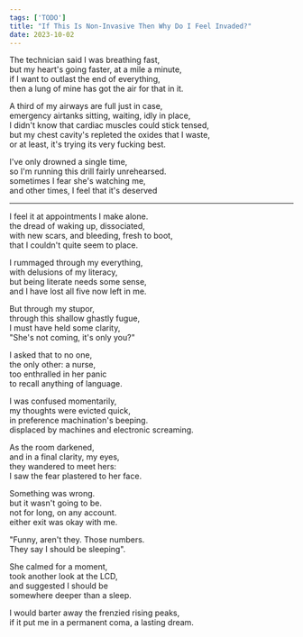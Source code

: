 ```yaml
---
tags: ['TODO']
title: "If This Is Non-Invasive Then Why Do I Feel Invaded?"
date: 2023-10-02
---
```


The technician said I was breathing fast,  
but my heart's going faster, at a mile a minute,  
if I want to outlast the end of everything,  
then a lung of mine has got the air for that in it.

A third of my airways are full just in case,  
emergency airtanks sitting, waiting, idly in place,  
I didn't know that cardiac muscles could stick tensed,  
but my chest cavity's repleted the oxides that I waste,  
or at least, it's trying its very fucking best.

I've only drowned a single time,  
so I'm running this drill fairly unrehearsed.  
sometimes I fear she's watching me,  
and other times, I feel that it's deserved

---

I feel it at appointments I make alone.  
the dread of waking up, dissociated,  
with new scars, and bleeding, fresh to boot,  
that I couldn't quite seem to place.

I rummaged through my everything,  
with delusions of my literacy,  
but being literate needs some sense,  
and I have lost all five now left in me.

But through my stupor,  
through this shallow ghastly fugue,  
I must have held some clarity,  
"She's not coming, it's only you?"

I asked that to no one,  
the only other: a nurse,  
too enthralled in her panic  
to recall anything of language.

I was confused momentarily,  
my thoughts were evicted quick,  
in preference machination's beeping.  
displaced by machines and electronic screaming.

As the room darkened,  
and in a final clarity, my eyes,  
they wandered to meet hers:  
I saw the fear plastered to her face.

Something was wrong.  
but it wasn't going to be.  
not for long, on any account.  
either exit was okay with me.

"Funny, aren't they. Those numbers.   
They say I should be sleeping".

She calmed for a moment,  
took another look at the LCD,  
and suggested I should be  
somewhere deeper than a sleep.

I would barter away the frenzied rising peaks,  
if it put me in a permanent coma, a lasting dream.
